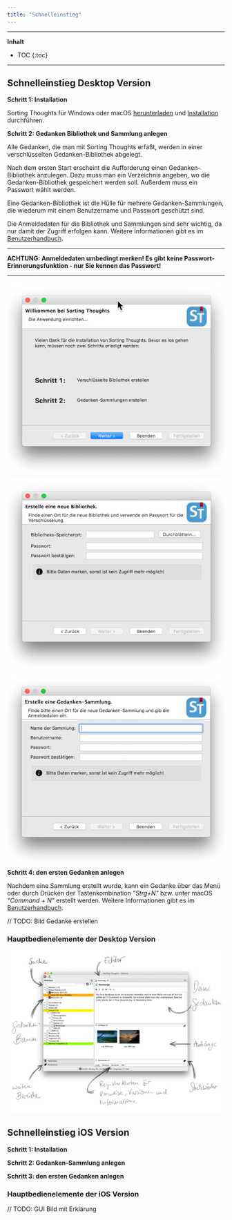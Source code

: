 ```yaml
---
title: "Schnelleinstieg"
---
```

---------------
__Inhalt__
* TOC
{:toc}
---------------

## Schnelleinstieg Desktop Version

**Schritt 1: Installation**

Sorting Thoughts für Windows oder macOS [herunterladen](https://www.sortingthoughts.de/blog/de/download/) und [Installation](installation.md) durchführen.

**Schritt 2: Gedanken Bibliothek und Sammlung anlegen**

Alle Gedanken, die man mit Sorting Thoughts erfaßt, werden in einer verschlüsselten Gedanken-Bibliothek abgelegt.

Nach dem ersten Start erscheint die Aufforderung einen Gedanken-Bibliothek anzulegen. Dazu muss man ein Verzeichnis angeben, wo die Gedanken-Bibliothek gespeichert werden soll. Außerdem muss ein Passwort wählt werden.

Eine Gedanken-Bibliothek ist die Hülle für mehrere Gedanken-Sammlungen, die wiederum mit einem Benutzername und Passwort geschützt sind.

Die Anmeldedaten für die Bibliothek und Sammlungen sind sehr wichtig, da nur damit der Zugriff erfolgen kann. Weitere Informationen gibt es im [Benutzerhandbuch](/handbuch/gedanken_bibliothek.md).

---------------

**ACHTUNG: Anmeldedaten umbedingt merken! Es gibt keine Passwort-Erinnerungsfunktion - nur Sie kennen das Passwort!**

---------------

![Erster Schritt](/assets/images/start-erster-schritt.png)

![Neue Bibliothek](/assets/images/start-neue-bibliothek.png)

![Neue Sammlung](/assets/images/start-neue-sammlung.png)


**Schritt 4: den ersten Gedanken anlegen**

Nachdem eine Sammlung erstellt wurde, kann ein Gedanke über das Menü oder durch Drücken der Tastenkombination *"Strg+N"* bzw. unter macOS *"Command + N"* erstellt werden. Weitere Informationen gibt es im [Benutzerhandbuch](/handbuch/gedanken_verwalten.md).

// TODO: Bild Gedanke erstellen

### Hauptbedienelemente der Desktop Version

![ST Erklaert](/assets/images/st-erklaert.png)

## Schnelleinstieg iOS Version

**Schritt 1: Installation**

**Schritt 2: Gedanken-Sammlung anlegen**

**Schritt 3: den ersten Gedanken anlegen**

### Hauptbedienelemente der iOS Version

// TODO: GUI Bild mit Erklärung
